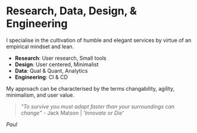 # Research, Data, Design, & Engineering

I specialise in the cultivation of humble and elegant services by virtue of an empirical mindset and lean.

- **Research**: User research, Small tools
- **Design**: User centered, Minimalist
- **Data**: Qual & Quant, Analytics
- **Engineering**: CI & CD

My approach can be characterised by the terms changability, agility, minimalism, and user value.

> _"To survive you must adapt faster than your surroundings can change"_ - Jack Matson | _'Innovate or Die'_

_Paul_
